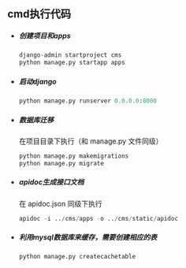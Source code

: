 ## cmd执行代码

- ##### 创建项目和apps

  ```python
  django-admin startproject cms
  python manage.py startapp apps
  ```

- ##### 启动django

  ```python
  python manage.py runserver 0.0.0.0:8000
  ```

- ##### 数据库迁移

  在项目目录下执行（和 manage.py 文件同级）

  ```python
  python manage.py makemigrations
  python manage.py migrate
  ```

- #####  apidoc生成接口文档

  在 apidoc.json 同级下执行

  ```python
  apidoc -i ../cms/apps -o ../cms/static/apidoc
  ```

- ##### 利用mysql数据库来缓存，需要创建相应的表

  ```python
  python manage.py createcachetable
  ```

